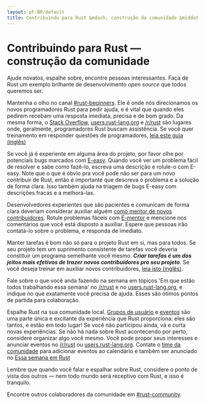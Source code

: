 ```yaml
---
layout: pt-BR/default
title: Contribuindo para Rust &mdash; construção da comunidade &middot; A linguagem de programação Rust
---
```


# Contribuindo para Rust &mdash; construção da comunidade

Ajude novatos, espalhe sobre, encontre pessoas interessantes. Faça de Rust
um exemplo brilhante de desenvolvimento *open source* que todos queremos ser.

Mantenha o olho no canal [#rust-beginners]. Ele é onde nós direcionamos os novos
programadores Rust para pedir ajuda, e é vital que quando eles pedirem recebam uma
resposta imediata, precisa e de bom grado. Da mesma forma, o [Stack Overflow],
[users.rust-lang.org] e [/r/rust] são lugares onde, geralmente, programadores Rust buscam
assistência. Se você quer treinamento em responder questões de programadores, [leia este guia (inglês)][helpful]

Se você já é experiente em alguma área do projeto, por favor olhe por potenciais bugs
marcados com [E-easy]. Quando você ver um problema fácil de resolver e sabe como fazê-lo,
escreva uma descrição e rolule-o com E-easy. Note que o que é óbvio pra você pode não ser
para um novo contribuir de Rust, então é importante que descreva o problema e a solução de
forma clara. Isso também ajuda na triagem de bugs E-easy com descrições fracas e a melhorá-las.

Desenvolvedores experientes que são pacientes e comunicam de forma clara deveriam considerar
auxiliar alguém [como mentor de novos contribuidores][mentor]. Rotule problemas fáceis
com [E-mentor] e mencione nos comentários que você está disposto a auxiliar. Espere
que pessoas irão contatá-lo sobre o problema, e responda de imediato.

Manter tarefas é bom não só para o projeto Rust em si, mas para todos. Se seu projeto
tem um suprimento consistente de tarefas você deveria constituir um programa semelhante você mesmo.
***Criar tarefas é um dos jeitos mais efetivos de trazer novos contribuidores pro seu projeto***.
Se você deseja treinar em auxiliar novos contribuidores, [leia isto (inglês)][mentor-guide].

Fale sobre o que você anda fazendo na semana em tópicos 'Em que estão todos trabalhando essa semana'
no [/r/rust] e no [users.rust-lang.org], e indique no que exatamente você precisa de ajuda. Esses são
ótimos pontos de partida para colaboração.

Espalhe Rust na sua comunidade local. [Grupos de usuário][user groups] e [eventos][events]
são uma parte única e excitante da experiência que Rust proporciona: eles são tantos,
e estão em todo lugar! Se você não participou ainda, vá e curta novas experiências.
Se não há nada sobre Rust acontecendo por perto, considere organizar algo você mesmo.
Você pode propor seus interesses e anunciar eventos no [/r/rust] ou [users.rust-lang.org].
Contate o [time da comunidade][community team] para adicionar eventos ao calendário e
também ser anunciado no [Essa semana em Rust][This Week in Rust]

Lembre que quando você falar e espalhar sobre Rust, considere o ponto de vista dos
outros &mdash; nem todo mundo será receptivo com Rust, e isso é tranquilo.

Encontre outros colaboradores da comunidade em [#rust-community].

<!--
Other ideas:
TWIR, podcasts.

experience reports
conf talks

Conduct training on Rust. (link to training material).
-->

[#rust-beginners]: https://client00.chat.mibbit.com/?server=irc.mozilla.org&channel=%23rust-beginners
[#rust-community]: https://client00.chat.mibbit.com/?server=irc.mozilla.org&channel=%23rust-community
[/r/rust]: https://reddit.com/r/rust
[E-easy]: https://github.com/rust-lang/rust/issues?q=is%3Aopen+is%3Aissue+label%3AE-easy
[E-mentor]: https://github.com/rust-lang/rust/issues?q=is%3Aopen+is%3Aissue+label%3AE-easy+label%3AE-mentor
[Stack Overflow]: https://stackoverflow.com/questions/tagged/rust
[This Week in Rust]: https://this-week-in-rust.org
[community team]: https://www.rust-lang.org/team.html#Community
[events]: https://www.google.com/calendar/embed?src=apd9vmbc22egenmtu5l6c5jbfc@group.calendar.google.com
[helpful]: https://codeblog.jonskeet.uk/2009/02/17/answering-technical-questions-helpfully/
[mentor]: https://users.rust-lang.org/t/mentoring-newcomers-to-the-rust-ecosystem/3088
[mentor-guide]: https://manishearth.github.io/blog/2016/01/03/making-your-open-source-project-newcomer-friendly/
[user groups]: user-groups.html
[users.rust-lang.org]: https://users.rust-lang.org
